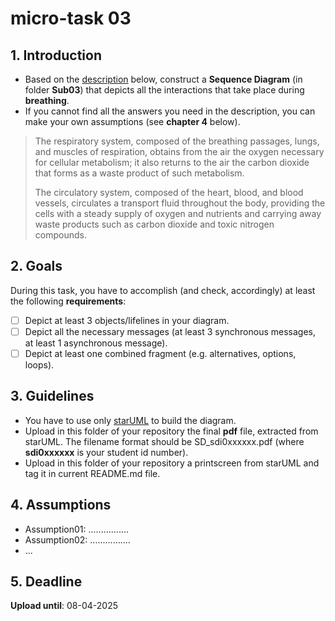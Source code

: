 # micro-task 03
## 1. Introduction
* Based on the [description](https://www.britannica.com/science/human-body) below, construct a **Sequence Diagram** (in folder **Sub03**) that depicts all the interactions that take place during **breathing**.
* If you cannot find all the answers you need in the description, you can make your own assumptions (see **chapter 4** below).

> The respiratory system, composed of the breathing passages, lungs, and muscles of respiration, obtains from the air the oxygen necessary for cellular metabolism; it also returns to the air the carbon dioxide that forms as a waste product of such metabolism.
> 
> The circulatory system, composed of the heart, blood, and blood vessels, circulates a transport fluid throughout the body, providing the cells with a steady supply of oxygen and nutrients and carrying away waste products such as carbon dioxide and toxic nitrogen compounds.

## 2. Goals
During this task, you have to accomplish (and check, accordingly) at least the following **requirements**:
- [ ] Depict at least 3 objects/lifelines in your diagram.
- [ ] Depict all the necessary messages (at least 3 synchronous messages, at least 1 asynchronous message).
- [ ] Depict at least one combined fragment (e.g. alternatives, options, loops).

## 3. Guidelines
* You have to use only [starUML](https://staruml.io) to build the diagram.
* Upload in this folder of your repository the final **pdf** file, extracted from starUML. The filename format should be SD_sdi0xxxxxx.pdf (where **sdi0xxxxxx** is your student id number).
* Upload in this folder  of your repository a printscreen from starUML and tag it in current README.md file.


## 4. Assumptions
* Assumption01: ................
* Assumption02: ................
* ...

## 5. Deadline
**Upload until**: 08-04-2025
